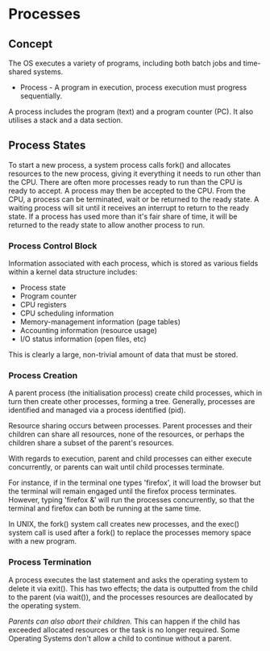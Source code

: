 # Processes

## Concept

The OS executes a variety of programs, including both batch jobs and time-shared systems.

* Process - A program in execution, process execution must progress sequentially.

A process includes the program (text) and a program counter (PC). It also utilises a stack and a data section.

## Process States

To start a new process, a system process calls fork() and allocates resources to the new process, giving it everything it needs to run other than the CPU. There are often more processes ready to run than the CPU is ready to accept. A process may then be accepted to the CPU. From the CPU, a process can be terminated, wait or be returned to the ready state. A waiting process will sit until it receives an interrupt to return to the ready state. If a process has used more than it's fair share of time, it will be returned to the ready state to allow another process to run.

### Process Control Block

Information associated with each process, which is stored as various fields within a kernel data structure includes:

- Process state
- Program counter
- CPU registers
- CPU scheduling information
- Memory-management information (page tables)
- Accounting information (resource usage)
- I/O status information (open files, etc)

This is clearly a large, non-trivial amount of data that must be stored.

### Process Creation

A parent process (the initialisation process) create child processes, which in turn then create other processes, forming a tree. Generally, processes are identified and managed via a process identified (pid).

Resource sharing occurs between processes. Parent processes and their children can share all resources, none of the resources, or perhaps the children share a subset of the parent's resources.

With regards to execution, parent and child processes can either execute concurrently, or parents can wait until child processes terminate.

For instance, if in the terminal one types 'firefox', it will load the browser but the terminal will remain engaged until the firefox process terminates. However, typing 'firefox &' will run the processes concurrently, so that the terminal and firefox can both be running at the same time.

In UNIX, the fork() system call creates new processes, and the exec() system call is used after a fork() to replace the processes memory space with a new program.

### Process Termination

A process executes the last statement and asks the operating system to delete it via exit(). This has two effects; the data is outputted from the child to the parent (via wait()), and the processes resources are deallocated by the operating system.

*Parents can also abort their children.* This can happen if the child has exceeded allocated resources or the task is no longer required. Some Operating Systems don't allow a child to continue without a parent.

